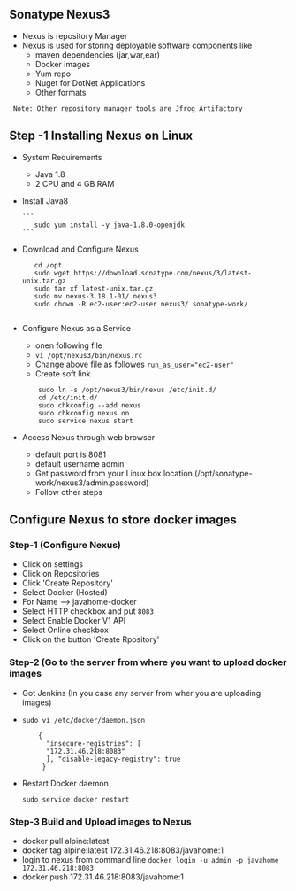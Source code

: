 ## Sonatype Nexus3 
- Nexus is repository Manager
- Nexus is used for storing deployable software components like
    - maven dependencies (jar,war,ear)
    - Docker images
    - Yum repo
    - Nuget for DotNet Applications
    - Other formats
    
``` Note: Other repository manager tools are Jfrog Artifactory```

## Step -1  Installing Nexus on Linux
- System Requirements
    - Java 1.8
    - 2 CPU and 4 GB RAM
- Install Java8

      ```
         sudo yum install -y java-1.8.0-openjdk
      ```
- Download and Configure Nexus
     ```
        cd /opt
        sudo wget https://download.sonatype.com/nexus/3/latest-unix.tar.gz
        sudo tar xf latest-unix.tar.gz
        sudo mv nexus-3.18.1-01/ nexus3
        sudo chown -R ec2-user:ec2-user nexus3/ sonatype-work/
        
     ```
 - Configure Nexus as a Service
    - onen following file
    - ``` vi /opt/nexus3/bin/nexus.rc ```
    - Change above file as followes
      ``` run_as_user="ec2-user" ```
    - Create soft link
     ``` 
         sudo ln -s /opt/nexus3/bin/nexus /etc/init.d/ 
         cd /etc/init.d/
         sudo chkconfig --add nexus
         sudo chkconfig nexus on
         sudo service nexus start
     ```
 - Access Nexus through web browser
    - default port is 8081
    - default username admin
    - Get password from your Linux box location (/opt/sonatype-work/nexus3/admin.password)
    - Follow other steps

## Configure Nexus to store docker images
### Step-1 (Configure Nexus)
- Click on settings
- Click on Repositories
- Click 'Create Repository'
- Select Docker (Hosted)
- For Name --> javahome-docker
- Select HTTP checkbox and put ```8083```
- Select Enable Docker V1 API
- Select Online checkbox
- Click on the button 'Create Rpository'

### Step-2 (Go to the server from where you want to upload docker images
- Got Jenkins (In you case any server from wher you are uploading images)
- ``` sudo vi /etc/docker/daemon.json ```
    ```
        {
          "insecure-registries": [
          "172.31.46.218:8083"
          ], "disable-legacy-registry": true
         }
    ```
 - Restart Docker daemon 
 
    ```sudo service docker restart```
    
### Step-3 Build and Upload images to Nexus
- docker pull alpine:latest
- docker tag alpine:latest 172.31.46.218:8083/javahome:1
- login to nexus from command line
    ``` docker login -u admin -p javahome 172.31.46.218:8083 ```
- docker push 172.31.46.218:8083/javahome:1
